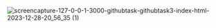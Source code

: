 
![screencapture-127-0-0-1-3000-githubtask-githubtask3-index-html-2023-12-28-20_56_35 (1)](https://github.com/kanji2001/Square-Root-Calculator/assets/153625398/e56f6bf3-21fb-43ce-90fe-6e02eae60c54)

